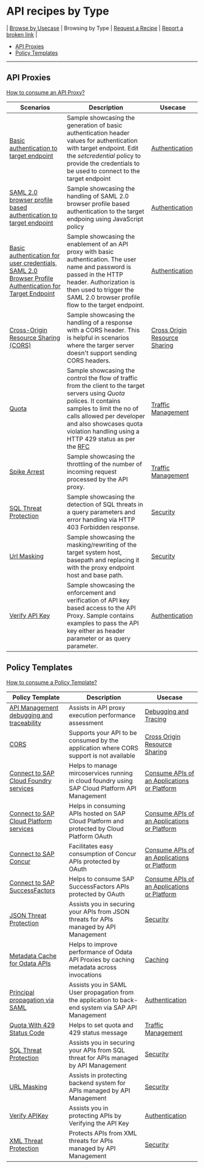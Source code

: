 # API recipes by Type
\| [Browse by Usecase](./api-recipes-by-usecase.md) \|  Browsing by Type \| [Request a Recipe](https://github.com/SAP-samples/apibusinesshub-api-recipes/issues/new?assignees=&labels=Recipe%20Request&template=recipe-request.md&title=How+to++) \| [Report a broken link](https://github.com/SAP-samples/apibusinesshub-api-recipes/issues/new?assignees=&labels=documentation&template=bug_report.md&title=Broken%20Link) \|

* [API Proxies](#api-proxies)
* [Policy Templates](#policy-templates)
---
## API Proxies
[How to consume an API Proxy?](https://help.sap.com/viewer/66d066d903c2473f81ec33acfe2ccdb4/Cloud/en-US/9342a932441e45cd9636eb0a01a89958.html)

| Scenarios | Description | Usecase |
| --- | --- | --- |
| [Basic authentication to target endpoint](./authentication/basicauthentication) | Sample showcasing the generation of basic authentication header values for authentication with target endpoint. Edit the *setcredential* policy to provide the credentials to be used to connect to the target endpoint | [Authentication](./api-recipes-by-usecase.md#Authentication) |
| [SAML 2.0 browser profile based authentication to target endpoint](./authentication/saml) | Sample showcasing the handling of SAML 2.0 browser profile based authentication to the target endpoing using JavaScript policy | [Authentication](./api-recipes-by-usecase.md#Authentication) |
| [Basic authentication for user credentials, SAML 2.0 Browser Profile Authentication for Target Endpoint](./authentication/basictosamlauth) | Sample showcasing the enablement of an API proxy with basic authentication. The user name and password is passed in the HTTP header. Authorization is then used to trigger the SAML 2.0 browser profile flow to the target endpoint. | [Authentication](./api-recipes-by-usecase.md#Authentication) |
| [Cross-Origin Resource Sharing (CORS)](./cors) | Sample showcasing the handling of a response with a CORS header. This is helpful in scenarios where the targer server doesn't support sending CORS headers. | [Cross Origin Resource Sharing](./api-recipes-by-usecase.md#cors) |
| [Quota](./quota) | Sample showcasing the control the flow of traffic from the client to the target servers using *Quota* polices. It contains samples to limit the no of calls allowed per developer and also showcases quota violation handling using a HTTP 429 status as per the [RFC](https://tools.ietf.org/html/rfc6585#page-3) | [Traffic Management](./api-recipes-by-usecase.md#traffic-management) |
| [Spike Arrest](./spikearrest) | Sample showcasing the throttling of the number of incoming request processed by the API proxy. | [Traffic Management](./api-recipes-by-usecase.md#traffic-management) |
| [SQL Threat Protection](./sqlthreatprotection) | Sample showcasing the detection of SQL threats in a query parameters and error handling via HTTP 403 Forbidden response. | [Security](./api-recipes-by-usecase.md#security) |
| [Url Masking](./urlmask) | Sample showcasing the masking/rewriting of the target system host, basepath and replacing it with the proxy endpoint host and base path. | [Security](./api-recipes-by-usecase.md#security) |
| [Verify API Key](./verifyapikey) | Sample showcasing the enforcement and verification of API key based access to the API Proxy. Sample contains examples to pass the API key either as header parameter or as query parameter. | [Authentication](./api-recipes-by-usecase.md#Authentication) |

## Policy Templates
[How to consume a Policy Template?](./recipes/README.md)

Policy Template|Description|Usecase |
---|---| --- |
[API Management debugging and traceability](./recipes/for/api-management-debugging-and-traceability)|Assists in API proxy execution performance assessment| [Debugging and Tracing](./api-recipes-by-usecase.md#debugging-and-tracing) |
[CORS](./recipes/for/CORS)| Supports your API to be consumed by the application where CORS support is not available| [Cross Origin Resource Sharing](./api-recipes-by-usecase.md#cors)|
[Connect to SAP Cloud Foundry services](./recipes/for/connect-to-sap-cloud-foundry-services)|Helps to manage mircoservices running in cloud foundry using SAP Cloud Platform API Management| [Consume APIs  of an Applications or Platform](./api-recipes-by-usecase.md#Connectivity) |
[Connect to SAP Cloud Platform services](./recipes/for/connect-to-sap-cloud-platform-services)|Helps in consuming APIs hosted on SAP Cloud Platform and protected by Cloud Platform OAuth| [Consume APIs  of an Applications or Platform](./api-recipes-by-usecase.md#Connectivity) |
[Connect to SAP Concur](./recipes/for/connect-to-sap-concur)|Facilitates easy consumption of Concur APIs protected by OAuth| [Consume APIs  of an Applications or Platform](./api-recipes-by-usecase.md#Connectivity) |
[Connect to SAP SuccessFactors](./recipes/for/connect-to-sap-successfactors)| Helps to consume SAP SuccessFactors APIs protected by OAuth| [Consume APIs  of an Applications or Platform](./api-recipes-by-usecase.md#Connectivity) |
[JSON Threat Protection](./recipes/for/json-threat-protection)|Assists you in securing your APIs from JSON threats for APIs managed by API Management| [Security](./api-recipes-by-usecase.md#security) |
[Metadata Cache for Odata APIs](./recipes/for/metadata-cache-for-odata-apis)|Helps to improve performance of Odata API Proxies by caching metadata across invocations| [Caching](./api-recipes-by-usecase.md#caching) |
[Principal propagation via SAML](./recipes/for/principal-propagation-via-saml)|Assists you in SAML User propagation from the application to back-end system via SAP API Management| [Authentication](./api-recipes-by-usecase.md#Authentication) |
[Quota With 429 Status Code](./recipes/for/quota-with-429-status-code)|Helps to set quota and 429 status message| [Traffic Management](./api-recipes-by-usecase.md#traffic-management) |
[SQL Threat Protection](./recipes/for/sql-threat-protection)|Assists you in securing your APIs from SQL threat for APIs managed by API Management| [Security](./api-recipes-by-usecase.md#security) |
[URL Masking](./recipes/for/url-masking)|Assists in protecting backend system for APIs managed by API Management| [Security](./api-recipes-by-usecase.md#security) |
[Verify APIKey](./recipes/for/verify-api-key)|Assists you in protecting APIs by Verifying the API Key | [Authentication](./api-recipes-by-usecase.md#Authentication) |
[XML Threat Protection](./recipes/for/xml-threat-protection)|Protects APIs from XML threats for APIs managed by API Management| [Security](./api-recipes-by-usecase.md#security) |
